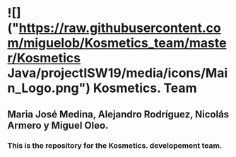 # ![]("https://raw.githubusercontent.com/miguelob/Kosmetics_team/master/Kosmetics Java/projectISW19/media/icons/Main_Logo.png") Kosmetics. Team
## Maria José Medina, Alejandro Rodríguez, Nicolás Armero y Miguel Oleo.
### This is the repository for the Kosmetics. developement team.




